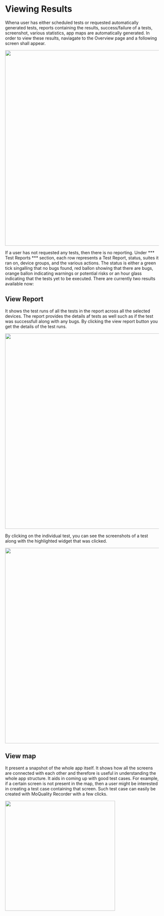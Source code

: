 

# Viewing Results
Whena user has either scheduled tests or requested automatically generated tests, reports containing the results, success/failure of a tests, screenshot, various statistics, app maps are automatically generated. In order to view these
results,  naviagate to the Overview page and a following screen shall appear.

<img src="../dashboard-img/3.png" height="640px" />

If a user has not requested any tests, then there is no reporting.
Under *** Test Reports *** section,  each row represents a Test Report,  status, suites it ran on, device groups, and the various actions. The status is either a green tick singalling that no bugs found, red ballon showing that there are bugs, orange ballon indicating warnings or potential risks or an hour glass indicating that the tests yet to be executed. There are currently two results available now:

## View Report

 It shows the test runs of all the tests in the report across all the selected devices. The report provides the details af tests as well such as if the test was successfull along with any bugs. By clicking the view report button you get the details of the test runs.

<img src="../dashboard-img/13.png" height="640px" />

By clicking on the individual test, you can see the screenshots of a test along with the highlighted widget that was clicked.

<img src="../dashboard-img/14.png" height="640px" />




## View map

 It present a snapshot of the whole app itself. It shows how all the screens are connected with each other and therefore is useful in understanding the whole app structure. It aids in coming up with good test cases. For example,
 if a certain screen is not present in the map, then a user might be interested in creating a test case containing that screen. Such test case can easily be created with MoQuality Recorder with a few clicks.

<img src="../dashboard-img/15.png" height="360px" />


